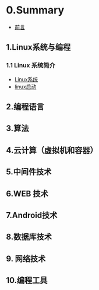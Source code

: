 # 0.Summary

* [前言](README.md)

## 1.Linux系统与编程

### 1.1 Linux 系统简介

* [Linux系统](1.OS/Linux/cgroup.md)
* [linux启动](/1.OS/Linux/1.0.系统启动.md#基本启动流程)


## 2.编程语言

## 3.算法



## 4.云计算（虚拟机和容器）


## 5.中间件技术


## 6.WEB 技术


## 7.Android技术

## 8.数据库技术


## 9. 网络技术


## 10.编程工具

